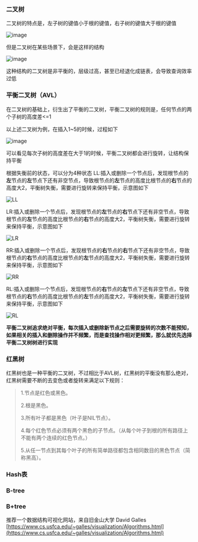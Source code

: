 ### 二叉树
二叉树的特点是，左子树的键值小于根的键值，右子树的键值大于根的键值

![image](https://user-images.githubusercontent.com/31581862/112856775-bb0afc00-90e2-11eb-9f44-ff4b448ab052.png)



但是二叉树在某些场景下，会是这样的结构

![image](https://user-images.githubusercontent.com/31581862/112856802-c2320a00-90e2-11eb-8705-213f74669690.png)


这种结构的二叉树是非平衡的，层级过高，甚至已经退化成链表，会导致查询效率过低


### 平衡二叉树（AVL）
在二叉树的基础上，衍生出了平衡的二叉树，平衡二叉树的规则是，任何节点的两个子树的高度差<=1

以上述二叉树为例，在插入1~5的时候，过程如下

![image](https://user-images.githubusercontent.com/31581862/112856824-c78f5480-90e2-11eb-9ac1-8b35eb69d2f9.png)


可以看见每次子树的高度差在大于1的时候，平衡二叉树都会进行旋转，让结构保持平衡

根据失衡前的状态，可以分为4种状态
LL:插入或删除一个节点后，发现根节点的**左**节点的**左**节点下还有非空节点，导致根节点的**左**节点的高度比根节点的**右**节点的高度大2，平衡树失衡，需要进行旋转来保持平衡，示意图如下

![LL](https://user-images.githubusercontent.com/31581862/112856931-e55cb980-90e2-11eb-845b-5a944e1889ad.gif)


LR:插入或删除一个节点后，发现根节点的**左**节点的**右**节点下还有非空节点，导致根节点的**左**节点的高度比根节点的**右**节点的高度大2，平衡树失衡，需要进行旋转来保持平衡，示意图如下

![LR](https://user-images.githubusercontent.com/31581862/112856940-e8f04080-90e2-11eb-9e61-b026decf5de2.gif)


RR:插入或删除一个节点后，发现根节点的**右**节点的**右**节点下还有非空节点，导致根节点的**右**节点的高度比根节点的**左**节点的高度大2，平衡树失衡，需要进行旋转来保持平衡，示意图如下

![RR](https://user-images.githubusercontent.com/31581862/112856964-ee4d8b00-90e2-11eb-9d09-8e36c3b64dc9.gif)


RL:插入或删除一个节点后，发现根节点的**右**节点的**左**节点下还有非空节点，导致根节点的**右**节点的高度比根节点的**左**节点的高度大2，平衡树失衡，需要进行旋转来保持平衡，示意图如下

![RL](https://user-images.githubusercontent.com/31581862/112856976-f3123f00-90e2-11eb-97a8-0dc6d0854856.gif)



**平衡二叉树追求绝对平衡，每次插入或删除新节点之后需要旋转的次数不能预知，如果相关的插入和删除操作并不频繁，而是查找操作相对更频繁，那么就优先选择平衡二叉树树进行实现**

### 红黑树
红黑树也是一种平衡的二叉树，不过相比于AVL树，红黑树的平衡没有那么绝对，红黑树需要不断的去变色或者旋转来满足以下规则：
> 1.节点是红色或黑色。
> 
> 2.根是黑色。
> 
> 3.所有叶子都是黑色（叶子是NIL节点）。
> 
> 4.每个红色节点必须有两个黑色的子节点。（从每个叶子到根的所有路径上不能有两个连续的红色节点。）
> 
> 5.从任一节点到其每个叶子的所有简单路径都包含相同数目的黑色节点（简称黑高）。
> 




### Hash表




### B-tree




### B+tree




推荐一个数据结构可视化网站，来自旧金山大学 David Galles
[https://www.cs.usfca.edu/~galles/visualization/Algorithms.html](https://www.cs.usfca.edu/~galles/visualization/Algorithms.html)


